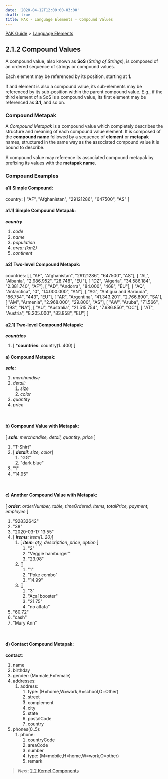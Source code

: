 ```yaml
---
date: '2020-04-12T12:00:00-03:00'
draft: true
title: PAK - Language Elements - Compound Values
---
```


[PAK Guide](0-PAK-index.md) > [Language Elements](2.1-Language-Elements.md)

## 2.1.2 Compound Values

A compound value, also known as **SoS** (*String of Strings*), is composed of an ordered sequence of strings or compound values.

Each element may be referenced by its position, starting at **1**.

If and element is also a compound value, its sub-elements may be referenced by its sub-position within the parent compound value. E.g., if the third element of a SoS is a compound value, its first element may be referenced as **3.1**, and so on.

### Compound Metapak

A *Compound Metapak* is a compound value which completely describes the structure and meaning of each compound value element. It is composed of the **compound name** followed by a sequence of **element** or **metapak** names, structured in the same way as the associated compound value it is bound to describe. 

A compound value may reference its associated compound metapak by prefixing its values with the **metapak name**.


### Compound Examples

#### a1) Simple Compound:

country: [ "AF", "Afghanistan", "29121286", "647500", "AS" ]

#### a1.1) Simple Compound Metapak:

***country***
1.  *code*
2.  *name*
3.  *population*
4.  *area: (km2)*
5.  *continent*


#### a2) Two-level Compound Metapak:

countries: [
[ "AF", "Afghanistan", "29121286", "647500", "AS"],
[ "AL", "Albania", "2.986.952", "28.748", "EU"],
[ "DZ", "Algeria", "34.586.184", "2.381.740", "AF"],
[ "AD", "Andorra", "84.000", "468", "EU"],
[ "AQ", "Antarctica", "0", "14.000.000", "AN"],
[ "AG", "Antigua and Barbuda", "86.754", "443", "EU"],
[ "AR", "Argentina", "41.343.201", "2.766.890", "SA"],
[ "AM", "Armenia", "2.968.000", "29.800", "AS"],
[ "AW", "Aruba", "71.566", "193", "NA"],
[ "AU", "Australia", "21.515.754", "7.686.850", "OC"],
[ "AT", "Austria", "8.205.000", "83.858", "EU"]
]


#### a2.1) Two-level Compound Metapak:

***countries***
1.  [ ***countries**: country(1..400) ]


#### a) Compound Metapak:

***sale:***
1.  *merchandise*
2.  *detail:*
    1.  *size*
    2.  *color*
3.  *quantity*
4.  *price*

 
#### b) Compound Value with Metapak:

[ ***sale**: merchandise, detail, quantity, price* ]
1.  "T-Shirt"
2.  [ ***detail**: size, color*]
    1.  "GG"
    2.  "dark blue"
3.  "1"
4.  "14.95"

 
#### c) Another Compound Value with Metapak:

[ ***order**: orderNumber, table, timeOrdered, items, totalPrice, payment, employee* ]
1.  "92832642"
2.  "38"
3.  "2020-03-17 13:55"
4.  [ ***items**: item(1..20)*]
    1.  [ ***item**: qty, description, price, option* ]
        1.  "2"
        2.  "Veggie hamburger"
        3.  "23.98"
    2.  []
        1.  "1"
        2.  "Poke combo"
        3.  "14.99"
    3.  []
        1.  "3"
        2.  "Açaí booster"
        3.  "21.75"
        4.  "no alfafa"
5.  "60.72"
6.  "cash"
7.  "Mary Ann"

 
#### d) Contact Compound Metapak:

**contact**:
1.  name
2.  birthday
3.  gender: (M=male,F=female)
4.  addresses:
    1.  address:
        1.  type: (H=home,W=work,S=school,O=Other)
        2.  street
        3.  complement
        4.  city
        5.  state
        6.  postalCode
        7.  country
5.  phones(0..5):
    1.  phone:
        1.  countryCode
        2.  areaCode
        3.  number
        4.  type: (M=mobile,H=home,W=work,O=other)
        5.  remark




> *Next*: [2.2 Kernel Components](2.2-Kernel-Components.md)
